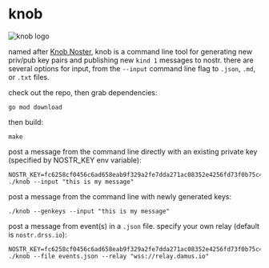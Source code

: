 # knob

![knob logo](https://plantimals.org/img/knob-nostr.png)

named after [Knob Noster](https://en.wikipedia.org/wiki/Knob_Noster%2C_Missouri), knob is a command line tool for
generating new priv/pub key pairs and publishing new `kind 1` messages to 
nostr. there are several options for input, from the `--input` command line
flag to `.json`, `.md`, or `.txt` files.

check out the repo, then grab dependencies:

```shell
go mod download
```

then build:

```shell
make 
```

post a message from the command line directly with an existing private key
(specified by NOSTR_KEY env variable):

```shell
NOSTR_KEY=fc6258cf0456c6ad658eab9f329a2fe7dda271ac08352e4256fd73f0b75c4dbf ./knob --input "this is my message"
```

post a message from the command line with newly generated keys:

```shell
./knob --genkeys --input "this is my message"
```

post a message from event(s) in a `.json` file. specify your own relay (default is `nostr.drss.io`):

```shell
NOSTR_KEY=fc6258cf0456c6ad658eab9f329a2fe7dda271ac08352e4256fd73f0b75c4dbf ./knob --file events.json --relay "wss://relay.damus.io"
```
